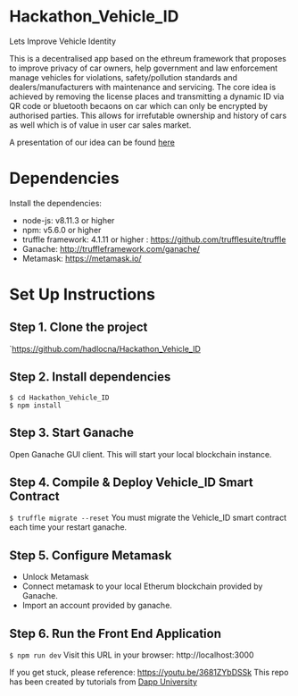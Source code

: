 # Hackathon_Vehicle_ID
Lets Improve Vehicle Identity

This is a decentralised app based on the ethreum framework that proposes to improve privacy of car owners, help government and law enforcement manage vehicles for violations, safety/pollution standards and dealers/manufacturers with maintenance and servicing.
The core idea is achieved by removing the license places and transmitting a dynamic ID via QR code or bluetooth becaons on car which can only be encrypted by authorised parties. This allows for irrefutable ownership and history of cars as well which is of value in user car sales market. 

A presentation of our idea can be found [here](https://docs.google.com/presentation/d/1HG1xXLB_KTHT5bFT4plJwzJKtlSCwIT6F_nScdoOXmI/edit?usp=sharing)
# Dependencies
Install the dependencies:
* node-js: v8.11.3 or higher
* npm: v5.6.0 or higher
* truffle framework: 4.1.11 or higher : https://github.com/trufflesuite/truffle
* Ganache: http://truffleframework.com/ganache/
* Metamask: https://metamask.io/

# Set Up Instructions

## Step 1. Clone the project
`https://github.com/hadlocna/Hackathon_Vehicle_ID

## Step 2. Install dependencies
```
$ cd Hackathon_Vehicle_ID
$ npm install
```
## Step 3. Start Ganache
Open Ganache GUI client. This will start your local blockchain instance. 

## Step 4. Compile & Deploy Vehicle_ID Smart Contract
`$ truffle migrate --reset`
You must migrate the Vehicle_ID smart contract each time your restart ganache.

## Step 5. Configure Metamask
* Unlock Metamask
* Connect metamask to your local Etherum blockchain provided by Ganache.
* Import an account provided by ganache.

## Step 6. Run the Front End Application
`$ npm run dev`
Visit this URL in your browser: http://localhost:3000

If you get stuck, please reference: https://youtu.be/3681ZYbDSSk
This repo has been created by tutorials from [Dapp University](https://github.com/dappuniversity/election)

